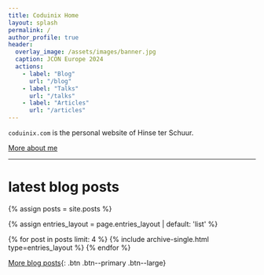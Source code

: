 ```yaml
---
title: Coduinix Home
layout: splash
permalink: /
author_profile: true
header:
  overlay_image: /assets/images/banner.jpg
  caption: JCON Europe 2024
  actions:
    - label: "Blog"
      url: "/blog"
    - label: "Talks"
      url: "/talks"
    - label: "Articles"
      url: "/articles"
---
```

`coduinix.com` is the personal website of Hinse ter Schuur.

[More about me](about.md)

---

# latest blog posts

{% assign posts = site.posts %}

{% assign entries_layout = page.entries_layout | default: 'list' %}
<div class="entries-{{ entries_layout }}">
  {% for post in posts limit: 4 %}
    {% include archive-single.html type=entries_layout %}
  {% endfor %}
</div>

[More blog posts](/blog){: .btn .btn--primary .btn--large}